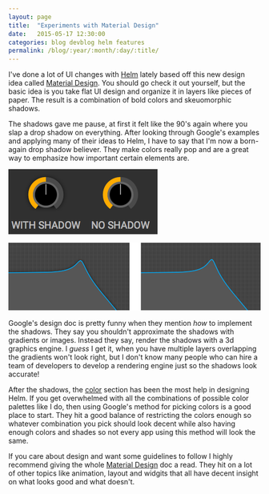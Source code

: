 ```yaml
---
layout: page
title:  "Experiments with Material Design"
date:   2015-05-17 12:30:00
categories: blog devblog helm features
permalink: /blog/:year/:month/:day/:title/
---
```


I've done a lot of UI changes with [Helm][helm] lately based off this
new design idea called [Material Design][material-design]. You should go check
it out yourself, but the basic idea is you take flat UI design and organize
it in layers like pieces of paper. The result is a combination of bold colors
and skeuomorphic shadows.

The shadows gave me pause, at first it felt like the 90's again where you slap
a drop shadow on everything. After looking through Google's examples and
applying many of their ideas to Helm, I have to say that I'm now a born-again
drop shadow believer. They make colors really pop and are a great way to
emphasize how important certain elements are.

![Helm Shadows](/static/images/blog/shadows.png)


![Helm Shadows](/static/images/blog/shadows2.png)

Google's design doc is pretty funny when they mention *how* to implement the
shadows. They say you shouldn't approximate the shadows with gradients or
images. Instead they say, render the shadows with a 3d graphics engine. I
*guess* I get it, when you have multiple layers overlapping the gradients won't
look right, but I don't know many people who can hire a team of developers
to develop a rendering engine just so the shadows look accurate!

After the shadows, the [color][material-design-color] section has been the most
help in designing Helm. If you get overwhelmed with all the combinations of
possible color palettes like I do, then using Google's method for picking
colors is a good place to start. They hit a good balance of restricting the
colors enough so whatever combination you pick should look decent while also
having enough colors and shades so not every app using this method will look
the same.

If you care about design and want some guidelines to follow I highly recommend
giving the whole [Material Design][material-design] doc a read. They hit on a
lot of other topics like animation, layout and widgits that all have decent
insight on what looks good and what doesn't.

[helm]:        https://github.com/mtytel/helm
[mopo]:        https://github.com/mtytel/mopo
[material-design]:  https://www.google.com/design/spec/material-design/
[material-design-color]:  https://www.google.com/design/spec/style/color.html
